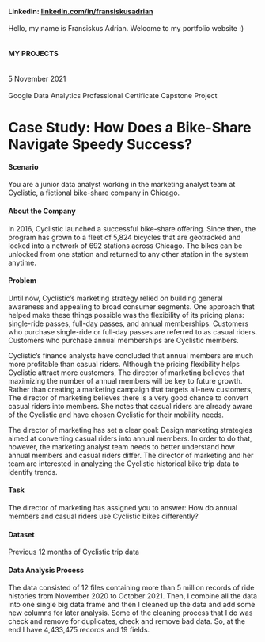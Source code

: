 **Linkedin: [linkedin.com/in/fransiskusadrian](https://id.linkedin.com/in/fransiskusadrian)**
<br>
<br> Hello, my name is Fransiskus Adrian. Welcome to my portfolio website :)
<br><br>
<br>**MY PROJECTS**
<br><br>
<br>5 November 2021
<br>
<br>Google Data Analytics Professional Certificate Capstone Project

# Case Study: How Does a Bike-Share Navigate Speedy Success?

#### Scenario
You are a junior data analyst working in the marketing analyst team at Cyclistic, a fictional bike-share company in Chicago.

#### About the Company
In 2016, Cyclistic launched a successful bike-share offering. Since then, the program has grown to a fleet of 5,824 bicycles that are geotracked and locked into a network of 692 stations across Chicago. The bikes can be unlocked from one station and returned to any other station in the system anytime.

#### Problem
Until now, Cyclistic’s marketing strategy relied on building general awareness and appealing to broad consumer segments. One approach that helped make these things possible was the flexibility of its pricing plans: single-ride passes, full-day passes, and annual memberships. Customers who purchase single-ride or full-day passes are referred to as casual riders. Customers who purchase annual memberships are Cyclistic members.

Cyclistic’s finance analysts have concluded that annual members are much more profitable than casual riders. Although the pricing flexibility helps Cyclistic attract more customers, The director of marketing believes that maximizing the number of annual members will be key to future growth. Rather than creating a marketing campaign that targets all-new customers, The director of marketing believes there is a very good chance to convert casual riders into members. She notes that casual riders are already aware of the Cyclistic and have chosen Cyclistic for their mobility needs.

The director of marketing has set a clear goal: Design marketing strategies aimed at converting casual riders into annual members. In order to do that, however, the marketing analyst team needs to better understand how annual members and casual riders differ. The director of marketing and her team are interested in analyzing the Cyclistic historical bike trip data to identify trends.

#### Task
The director of marketing has assigned you to answer: How do annual members and casual riders use Cyclistic bikes differently?

#### Dataset
Previous 12 months of Cyclistic trip data

#### Data Analysis Process
The data consisted of 12 files containing more than 5 million records of ride histories from November 2020 to October 2021. Then, I combine all the data into one single big data frame and then I cleaned up the data and add some new columns for later analysis. Some of the cleaning process that I do was check and remove for duplicates, check and remove bad data. So, at the end I have 4,433,475 records and 19 fields.
